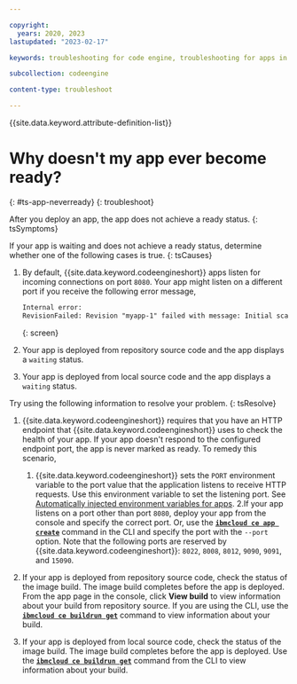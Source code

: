 ```yaml
---

copyright:
  years: 2020, 2023
lastupdated: "2023-02-17"

keywords: troubleshooting for code engine, troubleshooting for apps in code engine, tips for apps in code engine, logs for apps in code engine, apps

subcollection: codeengine

content-type: troubleshoot

---
```


{{site.data.keyword.attribute-definition-list}}

# Why doesn't my app ever become ready?   
{: #ts-app-neverready}
{: troubleshoot}

After you deploy an app, the app does not achieve a ready status.
{: tsSymptoms}

If your app is waiting and does not achieve a ready status, determine whether one of the following cases is true. 
{: tsCauses}


1. By default, {{site.data.keyword.codeengineshort}} apps listen for incoming connections on port `8080`. Your app might listen on a different port if you receive the following error message,

    ```txt
    Internal error:
    RevisionFailed: Revision "myapp-1" failed with message: Initial scale was never achieved
    ```
    {: screen}

2. Your app is deployed from repository source code and the app displays a `waiting` status.
3. Your app is deployed from local source code and the app displays a `waiting` status.


Try using the following information to resolve your problem.
{: tsResolve}


1. {{site.data.keyword.codeengineshort}} requires that you have an HTTP endpoint that {{site.data.keyword.codeengineshort}} uses to check the health of your app. If your app doesn't respond to the configured endpoint port, the app is never marked as ready. To remedy this scenario, 
    1. {{site.data.keyword.codeengineshort}} sets the `PORT` environment variable to the port value that the application listens to receive HTTP requests. Use this environment variable to set the listening port. See [Automatically injected environment variables for apps](/docs/codeengine?topic=codeengine-inside-env-vars#inside-env-vars-app).
    2.If your app listens on a port other than port `8080`, deploy your app from the console and specify the correct port. Or, use the [**`ibmcloud ce app create`**](/docs/codeengine?topic=codeengine-cli#cli-application-create) command in the CLI and specify the port with the `--port` option.  Note that the following ports are reserved by {{site.data.keyword.codeengineshort}}:  `8022`, `8008`, `8012`, `9090`, `9091`, and `15090`.    


2. If your app is deployed from repository source code, check the status of the image build. The image build completes before the app is deployed. From the app page in the console, click **View build** to view information about your build from repository source. If you are using the CLI, use the [**`ibmcloud ce buildrun get`**](/docs/codeengine?topic=codeengine-cli#cli-buildrun-get) command to view information about your build. 

3. If your app is deployed from local source code, check the status of the image build. The image build completes before the app is deployed. Use the [**`ibmcloud ce buildrun get`**](/docs/codeengine?topic=codeengine-cli#cli-buildrun-get) command from the CLI to view information about your build. 






